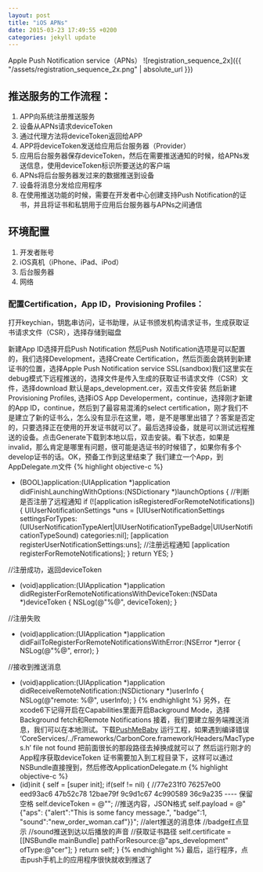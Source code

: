 ```yaml
---
layout: post
title: "iOS APNs"
date: 2015-03-23 17:49:55 +0200
categories: jekyll update
---
```


Apple Push Notification service（APNs）
![registration_sequence_2x]({{ "/assets/registration_sequence_2x.png" | absolute_url }})

## 推送服务的工作流程：
1. APP向系统注册推送服务
2. 设备从APNs请求deviceToken
3. 通过代理方法将deviceToken返回给APP
4. APP将deviceToken发送给应用后台服务器（Provider）
5. 应用后台服务器保存deviceToken，然后在需要推送通知的时候，给APNs发送信息，使用deviceToken标识所要送达的客户端
6. APNs将后台服务器发过来的数据推送到设备
7. 设备将消息分发给应用程序
8. 在使用推送功能的时候，需要在开发者中心创建支持Push Notification的证书，并且将证书和私钥用于应用后台服务器与APNs之间通信

## 环境配置
1. 开发者账号
2. iOS真机（iPhone、iPad、iPod）
3. 后台服务器
4. 网络

### 配置Certification，App ID，Provisioning Profiles：
打开keychian，钥匙串访问，证书助理，从证书颁发机构请求证书，生成获取证书请求文件（CSR），选择存储到磁盘

新建App ID选择开启Push Notification
然后Push Notification选项是可以配置的，我们选择Development，选择Create Certification，然后页面会跳转到新建证书的位置，选择Apple Push Notification service SSL(sandbox)我们这里实在debug模式下远程推送的，选择文件是传入生成的获取证书请求文件（CSR）文件，选择download
默认是aps_development.cer，双击文件安装
然后新建Provisioning Profiles, 选择iOS App Developerment，continue，选择刚才新建的App ID，continue，然后到了最容易混淆的select certification，刚才我们不是建立了新的证书么，怎么没有显示在这里，嗯，是不是哪里出错了？答案是否定的，只要选择正在使用的开发证书就可以了。最后选择设备，就是可以测试远程推送的设备。点击Generate下载到本地以后，双击安装。看下状态，如果是invalid，那么肯定是哪里有问题，很可能是选证书的时候错了，如果你有多个develop证书的话。OK，预备工作到这里结束了
我们建立一个App，到AppDelegate.m文件
{% highlight objective-c %}
- (BOOL)application:(UIApplication *)application didFinishLaunchingWithOptions:(NSDictionary *)launchOptions {
    //判断是否注册了远程通知
    if (![application isRegisteredForRemoteNotifications]) {
        UIUserNotificationSettings *uns = [UIUserNotificationSettings settingsForTypes:(UIUserNotificationTypeAlert|UIUserNotificationTypeBadge|UIUserNotificationTypeSound) categories:nil];
        [application registerUserNotificationSettings:uns];
        //注册远程通知
        [application registerForRemoteNotifications];
    }
    return YES;
}
 
//注册成功，返回deviceToken
- (void)application:(UIApplication *)application didRegisterForRemoteNotificationsWithDeviceToken:(NSData *)deviceToken
{
    NSLog(@"%@", deviceToken);
}
 
//注册失败
- (void)application:(UIApplication *)application didFailToRegisterForRemoteNotificationsWithError:(NSError *)error
{
    NSLog(@"%@", error);
}
 
//接收到推送消息
- (void)application:(UIApplication *)application didReceiveRemoteNotification:(NSDictionary *)userInfo
{
    NSLog(@"remote: %@", userInfo);
}
{% endhighlight %}
另外，在xcode6下记得开启在Capabilities里面开启Background Mode，选择Background fetch和Remote Notifications
接着，我们要建立服务端推送消息，我们可以在本地测试。下载[PushMeBaby](https://github.com/stefanhafeneger/PushMeBaby)
运行工程，如果遇到编译错误
‘CoreServices/../Frameworks/CarbonCore.framework/Headers/MacTypes.h’ file not found
把前面很长的那段路径去掉换成就可以了
然后运行刚才的App程序获取deviceToken
证书需要加入到工程目录下，这样可以通过NSBundle直接搜到，然后修改ApplicationDelegate.m
{% highlight objective-c %}
- (id)init {
    self = [super init];
    if(self != nil) {
        //77e231f0 76257e00 eed93ac6 47b52c78 12bae79f 9c9d1c67 4c990589 36c9a235 ---- 保留空格
        self.deviceToken = @"";
        //推送内容，JSON格式
        self.payload = @"{"aps":
        {"alert":"This is some fancy message.",
        "badge":1,
        "sound":"new_order_woman.caf"}}";
//alert推送的消息体
//badge红点显示
//sound推送到达以后播放的声音
        //获取证书路径
        self.certificate = [[NSBundle mainBundle] pathForResource:@"aps_development" ofType:@"cer"];
    }
    return self;
}
{% endhighlight %}
最后，运行程序，点击push手机上的应用程序很快就收到推送了


